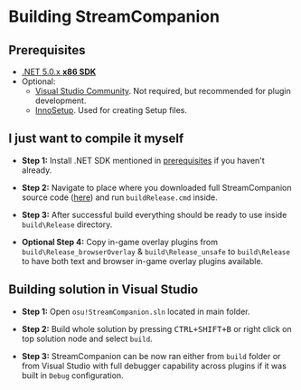 # Building StreamCompanion

## Prerequisites

* [.NET 5.0.x __x86 SDK__](https://dotnet.microsoft.com/download/dotnet/5.0)
* Optional:
  * [Visual Studio Community](https://visualstudio.microsoft.com/pl/thank-you-downloading-visual-studio/?sku=Community). Not required, but recommended for plugin development.
  * [InnoSetup](https://jrsoftware.org/download.php/is.exe). Used for creating Setup files.

## I just want to compile it myself

* **Step 1:** Install .NET SDK mentioned in [prerequisites](#prerequisites) if you haven't already.

* **Step 2:** Navigate to place where you downloaded full StreamCompanion source code ([here](../gettingSource.md)) and run `buildRelease.cmd` inside.

* **Step 3:** After successful build everything should be ready to use inside `build\Release` directory.

* **Optional Step 4:** Copy in-game overlay plugins from `build\Release_browserOverlay` & `build\Release_unsafe` to `build\Release` to have both text and browser in-game overlay plugins available.

## Building solution in Visual Studio

* **Step 1:** Open `osu!StreamCompanion.sln` located in main folder.  

* **Step 2:** Build whole solution by pressing <kbd>CTRL+SHIFT+B</kbd> or right click on top solution node and select `build`.

* **Step 3:** StreamCompanion can be now ran either from `build` folder or from Visual Studio with full debugger capability across plugins if it was built in `Debug` configuration.

